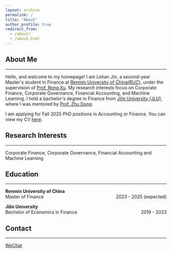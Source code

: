 ```yaml
---
layout: archive
permalink: /
title: "About"
author_profile: true
redirect_from: 
  - /about/
  - /about.html
---
```


## About Me
---
Hello, and welcome to my homepage! I am Letian Jin, a second-year Master's student in Finance at <a href="https://www.ruc.edu.cn/" target="_blank">Renmin University of China(RUC)</a>, under the supervision of <a href="http://sf.ruc.edu.cn/jszy/xr/" target="_blank">Prof. Rong Xu</a>. My research interests focus on Corporate Finance, Corporate Governance, Financial Accounting, and Machine Learning. I hold a bachelor's degree in Finance from <a href="https://www.jlu.edu.cn/?game=5&per=4" target="_blank">Jilin University (JLU)</a>, where I was mentored by <a href="http://sg.jlu.edu.cn/info/1444/17848.htm" target="_blank">Prof. Zhu Dong</a>.

I am applying for Fall 2025 PhD positions in Accounting or Finance. You can view my CV <a href="../files/CV.pdf" target="_blank">here</a>.

## Research Interests
---
Corporate Finance, Corporate Governance, Financial Accounting and Machine Learning

## Education
---
**Renmin University of China** \
Master of Finance <span style="float: right;">2023 - 2025 (expected)</span> 

**Jilin University** \
Bechelor of Economics in Finance <span style="float: right;">2019 - 2023</span>  

## Contact
---
[WeChat](../images/wechat.jpg)
